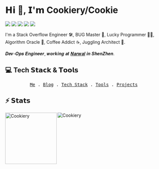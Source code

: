 # 𝗛𝗶 👋, 𝗜'𝗺 Cookiery/Cookie

[![](https://img.shields.io/badge/-%40Cookiery-181717?style=flat-square&logo=github)](https://github.com/Cookiery)
[![](https://img.shields.io/badge/-%40Cookiery-26A5E4?style=flat-square&logo=telegram)](https://t.me/)
[![](https://img.shields.io/badge/-yangxuqi000@gmail.com-EA4335?style=flat-square&logo=gmail&logoColor=fff)](mailto:yangxuqi000@gmail.com)
[![](https://img.shields.io/website?style=flat-square&up_message=pelin.cc&url=https%3A%2F%2Fwww.pelin.cc)](https://www.pelin.cc)
![](https://komarev.com/ghpvc/?username=Cookiery&style=flat-square)

I'm a 
Stack Overflow Engineer 🛠,
BUG Master 🐞, 
Lucky Programmer 🧑‍💻, 
Algorithm Oracle 🔮, 
Coffee Addict ☕️, 
Juggling Architect 🤡.

𝑫𝒆𝒗-𝑶𝒑𝒔 𝑬𝒏𝒈𝒊𝒏𝒆𝒆𝒓, 𝒘𝒐𝒓𝒌𝒊𝒏𝒈 𝒂𝒕 [𝑵𝒂𝒓𝒘𝒂𝒍](https://narwal.com/) 𝒊𝒏 𝑺𝒉𝒆𝒏𝒁𝒉𝒆𝒏.



## 💻 Tech 𝗦𝘁𝗮𝗰𝗸 & 𝗧𝗼𝗼𝗹𝘀

<p align="center">
  <samp>
    <a href="">Me</a> .
    <a href="">Blog</a> .
    <a href="">Tech Stack</a> .
    <a href="">Tools</a> .
    <a href="">Projects</a>
  </samp>
</p>

## ⚡️ 𝗦𝘁𝗮𝘁𝘀

<img height="165" align="left" src="https://github-readme-stats.vercel.app/api?username=Cookiery&show_icons=true&locale=en" alt="Cookiery" />

<img align="center" src="https://github-readme-stats.vercel.app/api/top-langs?username=Cookiery&show_icons=true&locale=en&layout=compact" alt="Cookiery" />
